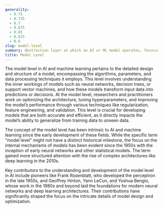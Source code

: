 ```yaml
---
generality:
  - 0.75
  - 0.725
  - 0.7
  - 0.675
  - 0.65
  - 0.625
  - 0.6
slug: model-level
summary: Abstraction layer at which an AI or ML model operates, focusing on the specific details and mechanics of the model's architecture and functioning.
title: Model Level
---
```


The model level in AI and machine learning pertains to the detailed design and structure of a model, encompassing the algorithms, parameters, and data processing techniques it employs. This level involves understanding the inner workings of models such as neural networks, decision trees, or support vector machines, and how these models transform input data into predictions or decisions. At the model level, researchers and practitioners work on optimizing the architecture, tuning hyperparameters, and improving the model’s performance through various techniques like regularization, feature engineering, and validation. This level is crucial for developing models that are both accurate and efficient, as it directly impacts the model’s ability to generalize from training data to unseen data.

The concept of the model level has been intrinsic to AI and machine learning since the early development of these fields. While the specific term "model level" might not have a distinct historical milestone, the focus on the internal mechanisms of models has been evident since the 1950s with the inception of early neural networks and other statistical models. The term gained more structured attention with the rise of complex architectures like deep learning in the 2010s.

Key contributors to the understanding and development of the model level in AI include pioneers like Frank Rosenblatt, who developed the perceptron in the late 1950s, and Geoffrey Hinton, Yann LeCun, and Yoshua Bengio, whose work in the 1980s and beyond laid the foundations for modern neural networks and deep learning architectures. Their contributions have significantly shaped the focus on the intricate details of model design and optimization.
